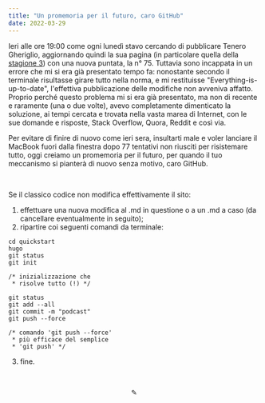 ```yaml
---
title: "Un promemoria per il futuro, caro GitHub"
date: 2022-03-29
---
```

Ieri alle ore 19:00 come ogni lunedì stavo cercando di pubblicare Tenero Gheriglio, aggiornando quindi la sua pagina (in particolare quella della [stagione 3](https://miry1919.github.io/hugosite/podcast/tenero-gheriglio-3/)) con una nuova puntata, la n° 75. Tuttavia sono incappata in un errore che mi si era già presentato tempo fa: nonostante secondo il terminale risultasse girare tutto nella norma, e mi restituisse "Everything-is-up-to-date", l'effettiva pubblicazione delle modifiche non avveniva affatto. Proprio perché questo problema mi si era già presentato, ma non di recente e raramente (una o due volte), avevo completamente dimenticato la soluzione, ai tempi cercata e trovata nella vasta marea di Internet, con le sue domande e risposte, Stack Overflow, Quora, Reddit e così via.

Per evitare di finire di nuovo come ieri sera, insultarti male e voler lanciare il MacBook fuori dalla finestra dopo 77 tentativi non riusciti per risistemare tutto, oggi creiamo un promemoria per il futuro, per quando il tuo meccanismo si pianterà di nuovo senza motivo, caro GitHub.

&nbsp;

Se il classico codice non modifica effettivamente il sito:

1. effettuare una nuova modifica al .md in questione o a un .md a caso (da cancellare eventualmente in seguito);
2. ripartire coi seguenti comandi da terminale:

```
cd quickstart
hugo
git status
git init

/* inizializzazione che
 * risolve tutto (!) */

git status
git add --all
git commit -m "podcast"
git push --force

/* comando 'git push --force'
 * più efficace del semplice
 * 'git push' */
```

3. fine.

&nbsp;

<div align="center">
  ✎
</div>
